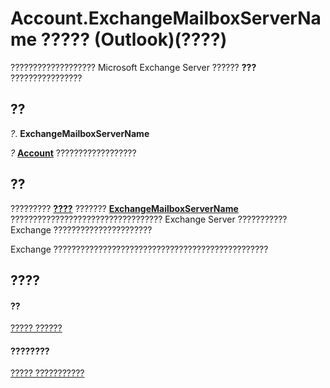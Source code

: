 
# Account.ExchangeMailboxServerName ????? (Outlook)(????)

??????????????????? Microsoft Exchange Server ?????? **???** ????????????????


## ??

 _?_. **ExchangeMailboxServerName**

 _?_ **[Account](f624438c-4e45-2822-18b6-bfe8074a33c0.md)** ??????????????????


## ??

????????? **[????](f0dcaa19-07f5-5d42-a3bf-2e42b7885644.md)** ??????? **[ExchangeMailboxServerName](027d8d2d-612d-8eda-a6af-aa8dd371013e.md)** ?????????????????????????????????? Exchange Server ??????????? Exchange ??????????????????????

Exchange ????????????????????????????????????????????????


## ????


#### ??


[????? ??????](f624438c-4e45-2822-18b6-bfe8074a33c0.md)
#### ????????


[????? ???????????](http://msdn.microsoft.com/library/37759c57-d1ec-775c-cbe6-75c8f314d196%28Office.15%29.aspx)